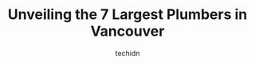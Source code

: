 ---
layout: ampstory
image: https://i0.wp.com/www.auto.or.id/wp-content/uploads/2023/06/roto-rooter-plumbing-water-cleanup-0-vancouver-1686322386.jpeg?resize=640,853
author: techidn
featured: false
description: Vancouver, British Columbia, Canada is a haven for Plumbers enthusiasts, boasting an impressive array of 7 top-notch establishments. Whether youre a seasoned connoisseur or simply curious t
title: Unveiling the 7 Largest Plumbers in Vancouver
cover:
   title: Unveiling the 7 Largest Plumbers in Vancouver
   subtitle: AUTO.OR.ID
   background: https://www.auto.or.id/wp-content/uploads/2023/06/roto-rooter-plumbing-water-cleanup-0-vancouver-1686322386.jpeg

pages: 
 - layout: thirds
   top: <h1>#1 Mr. Rooter Plumbing of Vancouver BC</h1>
   bottom: "<p>We have used their services several times and have always found them to be incredibly knowledgeable and dependable. They deliver precisely what they promise each and ever</p>"
   background: https://www.auto.or.id/wp-content/uploads/2023/06/roto-rooter-plumbing-water-cleanup-1-vancouver-1686322389.jpeg
   backgroundblur: true
 - layout: thirds
   top: <h1>#2 Milani Plumbing, Heating & Air Conditioning</h1>
   bottom: "<p>1560 Homer Mews #803, Vancouver, BC V6Z 0A5, Canada</p>"
   background: https://www.auto.or.id/wp-content/uploads/2023/06/roto-rooter-plumbing-water-cleanup-2-vancouver-1686322389.jpeg
   cta:
      link: https://www.auto.or.id/unveiling-the-7-largest-plumbers-in-vancouver/
      text: Unveiling the 7 Largest Plumbers in Vancouver
 - layout: thirds
   top: <h1>#3 Red Seal Plumbing</h1>
   bottom: "<p>2790 E 21st Ave, Vancouver, BC V5M 2W2, Canada</p>"
   background: https://images.unsplash.com/photo-1580540149927-0d212125eadb?ixlib=rb-4.0.3&ixid=MnwxMjA3fDB8MHxwaG90by1wYWdlfHx8fGVufDB8fHx8&auto=format&fit=crop&w=640&h=853&q=80
   cta:
      link: https://www.auto.or.id/unveiling-the-7-largest-plumbers-in-vancouver/
      text: Unveiling the 7 Largest Plumbers in Vancouver
 - layout: thirds
   top: <h1>#4 Hillcrest Plumbing & Heating</h1>
   bottom: "<p>212 E 17th Ave, Vancouver, BC V5V 1A7, Canada</p>"
   background: https://images.unsplash.com/photo-1580014317999-e9f1936787a5?ixlib=rb-4.0.3&ixid=MnwxMjA3fDB8MHxwaG90by1wYWdlfHx8fGVufDB8fHx8&auto=format&fit=crop&w=640&h=853&q=80
   cta:
      link: https://www.auto.or.id/unveiling-the-7-largest-plumbers-in-vancouver/
      text: Unveiling the 7 Largest Plumbers in Vancouver
 - layout: thirds
   top: <h1>#5 Kits Plumbing and Heating</h1>
   bottom: "<p>2288 W Broadway #324, Vancouver, BC V6K 0B3, Canada</p>"
   background: https://images.unsplash.com/photo-1598543877974-8fc727861c38?ixlib=rb-4.0.3&ixid=MnwxMjA3fDB8MHxwaG90by1wYWdlfHx8fGVufDB8fHx8&auto=format&fit=crop&w=640&h=853&q=80
   cta:
      link: https://www.auto.or.id/unveiling-the-7-largest-plumbers-in-vancouver/
      text: Unveiling the 7 Largest Plumbers in Vancouver
 - layout: thirds
   top: <h1>#6 Main Street Plumbing</h1>
   bottom: "<p>966 W 14th Ave #103, Vancouver, BC V5Z 1R4, Canada</p>"
   background: https://images.unsplash.com/photo-1628685083829-d31d88bb2757?ixlib=rb-4.0.3&ixid=MnwxMjA3fDB8MHxwaG90by1wYWdlfHx8fGVufDB8fHx8&auto=format&fit=crop&w=640&h=853&q=80
   cta:
      link: https://www.auto.or.id/unveiling-the-7-largest-plumbers-in-vancouver/
      text: Unveiling the 7 Largest Plumbers in Vancouver
 - layout: thirds
   top: <h1>#7 Trust It Plumbing</h1>
   bottom: "<p>230-997 Seymour St, Vancouver, BC V6B 3M1, Canada</p>"
   background: https://images.unsplash.com/photo-1639927662977-8794d56a9050?ixlib=rb-4.0.3&ixid=MnwxMjA3fDB8MHxwaG90by1wYWdlfHx8fGVufDB8fHx8&auto=format&fit=crop&w=640&h=853&q=80
   cta:
      link: https://www.auto.or.id/unveiling-the-7-largest-plumbers-in-vancouver/
      text: Unveiling the 7 Largest Plumbers in Vancouver
 - layout: thirds
   middle: Continue reading...
   background: https://images.unsplash.com/photo-1623261788328-cf730e9f2667?ixlib=rb-4.0.3&ixid=MnwxMjA3fDB8MHxwaG90by1wYWdlfHx8fGVufDB8fHx8&auto=format&fit=crop&w=640&h=853&q=80
   cta:
      link: https://www.auto.or.id/unveiling-the-7-largest-plumbers-in-vancouver/
      text: Unveiling the 7 Largest Plumbers in Vancouver

---
